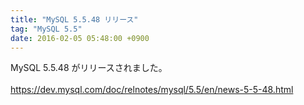 ```yaml
---
title: "MySQL 5.5.48 リリース"
tag: "MySQL 5.5"
date: 2016-02-05 05:48:00 +0900
---
```


MySQL 5.5.48 がリリースされました。<br>
<br>
https://dev.mysql.com/doc/relnotes/mysql/5.5/en/news-5-5-48.html<br>
<br>
